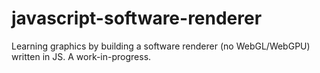 # javascript-software-renderer
Learning graphics by building a software renderer (no WebGL/WebGPU) written in JS. A work-in-progress.

